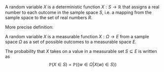 A random variable $X$ is a deterministic function $X : S → \mathbb{R}$ that assigns a real number to each outcome in the sample space $S$, i.e. a mapping from the sample space to the set of real numbers $R$.

More precise definition:

A random variable $X$ is a measurable function $X:\Omega\to E$ from a sample space $\Omega$ as a set of possible outcomes to a measurable space $E$. 

The probability that $X$ takes on a value in a measurable set $S \subseteq E$ is written as 
$$\mathbb{P}(X\in S)=\mathbb{P}(\{w\in\Omega | X(w)\in S\})$$